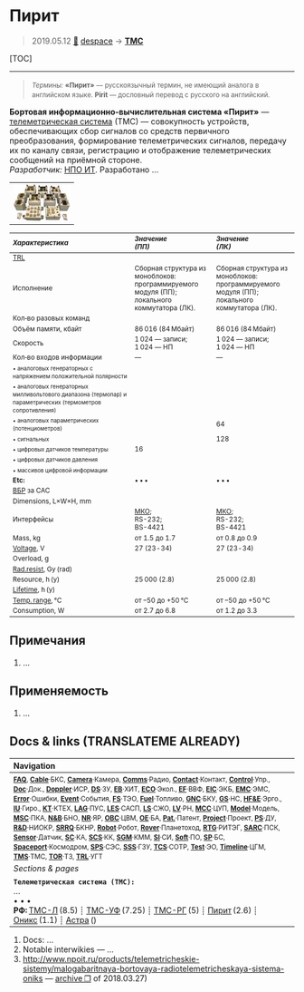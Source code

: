 # Пирит
> 2019.05.12 [🚀](../index/index.md) [despace](index.md) → **[ТМС](tms.md)**

[TOC]

---

> <small>*Термины:* **«Пирит»** — русскоязычный термин, не имеющий аналога в английском языке. **Pirit** — дословный перевод с русского на английский.</small>

**Бортовая информационно‑вычислительная система «Пирит»** — [телеметрическая система](tms.md) (ТМС) — совокупность устройств, обеспечивающих сбор сигналов со средств первичного преобразования, формирование телеметрических сигналов, передачу их по каналу связи, регистрацию и отображение телеметрических сообщений на приёмной стороне.  
*Разработчик:* [НПО ИТ](zz_npoit.md). Разработано  …

||
|:--|
|[![](f/tms/p/pirit_pic1_thumb.jpg)](f/tms/p/pirit_pic1.png)|

<small>

|*Характеристика*|*Значение<br> (ПП)*|*Значение<br> (ЛК)*|
|:--|:--|:--|
|[TRL](trl.md)|||
|Исполнение|Сборная структура из моноблоков:<br> программируемого модуля (ПП);<br> локального коммутатора (ЛК).|Сборная структура из моноблоков:<br> программируемого модуля (ПП);<br> локального коммутатора (ЛК).|
|Кол‑во разовых команд|||
|Объём памяти, кбайт|86 016 (84 Мбайт)|86 016 (84 Мбайт)|
|Скорость|1 024 — записи;<br> 1 024 — НП|1 024 — записи;<br> 1 024 — НП|
|Кол‑во входов информации|—|—|
|<small>• аналоговых генераторных с напряжением положительной полярности</small>|||
|<small>• аналоговых генераторных милливольтового диапазона (термопар) и параметрических (термометров сопротивления)</small>|||
|<small>• аналоговых параметрических (потенциометров)</small>||64|
|<small>• сигнальных</small>||128|
|<small>• цифровых датчиков температуры</small>|16||
|<small>• цифровых датчиков давления</small>|||
|<small>• массивов цифровой информации</small>|||
|**Etc:**|• • •|• • •|
|[ВБР](srrq.md) за САС|||
|Dimensions, L×W×H, mm|||
|Интерфейсы|[МКО](mil_std_1553b.md);<br> RS-232;<br> BS-4421|[МКО](mil_std_1553b.md);<br> RS-232;<br> BS-4421|
|Mass, kg|от 1.5 до 1.7|от 0.8 до 0.9|
|[Voltage](voltage.md), V|27 (23 ‑ 34)|27 (23 ‑ 34)|
|Overload, g|||
|[Rad.resist](ion_rad.md), Gy (rad)|||
|Resource, h (y)|25 000 (2.8)|25 000 (2.8)|
|[Lifetime](lifetime.md), h (y)|||
|[Temp. range](tcs.md), ℃|от –50 до +50 ℃|от –50 до +50 ℃|
|Consumption, W|от 2.7 до 6.8|от 1.2 до 3.3|

</small>



<p style="page-break-after:always"> </p>

## Примечания
   1. …



## Применяемость
   1. …



<p style="page-break-after:always"> </p>

## Docs & links (TRANSLATEME ALREADY)
|Navigation|
|:--|
|<small>**[FAQ](faq.md)**, **[Cable](cable.md)**·БКС, **[Camera](cam.md)**·Камера, **[Comms](comms.md)**·Радио, **[Contact](contact.md)**·Контакт, **[Control](control.md)**·Упр., **[Doc](doc.md)**·Док., **[Doppler](doppler.md)**·ИСР, **[DS](ds.md)**·ЗУ, **[EB](eb.md)**·ХИТ, **[ECO](ecology.md)**·Экол., **[EF](ef.md)**·ВВФ, **[ElC](elc.md)**·ЭКБ, **[EMC](emc.md)**·ЭМС, **[Error](error.md)**·Ошибки, **[Event](event.md)**·События, **[FS](fs.md)**·ТЭО, **[Fuel](fuel.md)**·Топливо, **[GNC](gnc.md)**·БКУ, **[GS](scs.md)**·НС, **[HF&E](hfe.md)**·Эрго., **[IU](iu.md)**·Гиро., **[KT](kt.md)**·КТЕХ, **[LAG](lag.md)**·ПУC, **[LES](les.md)**·САСП, **[LS](ls.md)**·СЖО, **[LV](lv.md)**·РН, **[MCC](mcc.md)**·ЦУП, **[Model](model.md)**·Модель, **[MSC](sc.md)**·ПКА, **[N&B](nnb.md)**·БНО, **[NR](nr.md)**·ЯР, **[OBC](obc.md)**·ЦВМ, **[OE](oe.md)**·БА, **[Pat.](патент.md)**·Патент, **[Project](project.md)**·Проект, **[PS](ps.md)**·ДУ, **[R&D](rnd.md)**·НИОКР, **[SRRQ](srrq.md)**·БКНР, **[Robot](robotics.md)**·Робот, **[Rover](rover.md)**·Планетоход, **[RTG](rtg.md)**·РИТЭГ, **[SARC](sarc.md)**·ПСК, **[Sensor](sensor.md)**·Датчик, **[SC](sc.md)**·КА, **[SCS](scs.md)**·КК, **[SGM](sgm.md)**·КММ, **[SI](si.md)**·СИ, **[Soft](soft.md)**·ПО, **[SP](sp.md)**·БС, **[Spaceport](spaceport.md)**·Космодром, **[SPS](sps.md)**·СЭС, **[SSS](sss.md)**·ГЗУ, **[TCS](tcs.md)**·СОТР, **[Test](test.md)**·ЭО, **[Timeline](timeline.md)**·ЦГМ, **[TMS](tms.md)**·ТМС, **[TOR](tor.md)**·ТЗ, **[TRL](trl.md)**·УГТ</small>|
|*Sections & pages*|
|**`Телеметрическая система (ТМС):`**<br> … <br>• • •<br> **РФ:** [ТМС-Л](tms_l.md) (8.5) ┊ [ТМС-УФ](tms_uf.md) (7.25) ┊ [ТМС-РГ](tms_rg.md) (5) ┊ [Пирит](pirit.md) (2.6) ┊ [Оникс](onyx.md) (1.1) ┊ [Астра](astra.md) ()|

   1. Docs: …
   1. Notable interwikies — …
   1. <http://www.npoit.ru/products/telemetricheskie-sistemy/malogabaritnaya-bortovaya-radiotelemetricheskaya-sistema-oniks> — [archive ❐](f/tms/p/pirit_npoit_ru.djvu.pdf) of 2018.03.27)

